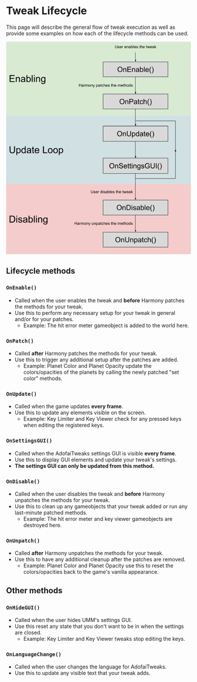 # Tweak Lifecycle

This page will describe the general flow of tweak execution as well as provide some examples on how each of the lifecycle methods can be used.

![tweak_lifecycle](./tweak_lifecycle.png)

## Lifecycle methods

### `OnEnable()`

* Called when the user enables the tweak and **before** Harmony patches the methods for your tweak.
* Use this to perform any necessary setup for your tweak in general and/or for your patches.
  * Example: The hit error meter gameobject is added to the world here.

### `OnPatch()`

* Called **after** Harmony patches the methods for your tweak.
* Use this to trigger any additional setup after the patches are added.
  * Example: Planet Color and Planet Opacity update the colors/opacities of the planets by calling the newly patched "set color" methods.

### `OnUpdate()`

* Called when the game updates **every frame**.
* Use this to update any elements visible on the screen.
  * Example: Key Limiter and Key Viewer check for any pressed keys when editing the registered keys.

### `OnSettingsGUI()`

* Called when the AdofaiTweaks settings GUI is visible **every frame**.
* Use this to display GUI elements and update your tweak's settings.
* **The settings GUI can only be updated from this method.**

### `OnDisable()`

* Called when the user disables the tweak and **before** Harmony unpatches the methods for your tweak.
* Use this to clean up any gameobjects that your tweak added or run any last-minute patched methods.
  * Example: The hit error meter and key viewer gameobjects are destroyed here.

### `OnUnpatch()`

* Called **after** Harmony unpatches the methods for your tweak.
* Use this to have any additional cleanup after the patches are removed.
  * Example: Planet Color and Planet Opacity use this to reset the colors/opacities back to the game's vanilla appearance.

## Other methods

### `OnHideGUI()`

* Called when the user hides UMM's settings GUI.
* Use this reset any state that you don't want to be in when the settings are closed.
  * Example: Key Limiter and Key Viewer tweaks stop editing the keys.

### `OnLanguageChange()`

* Called when the user changes the language for AdofaiTweaks.
* Use this to update any visible text that your tweak adds.
